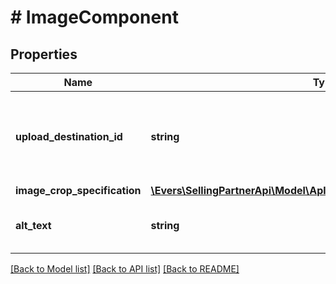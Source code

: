 # # ImageComponent

## Properties

Name | Type | Description | Notes
------------ | ------------- | ------------- | -------------
**upload_destination_id** | **string** | This identifier is provided by the Selling Partner API for Uploads. |
**image_crop_specification** | [**\Evers\SellingPartnerApi\Model\AplusContent\ImageCropSpecification**](ImageCropSpecification.md) |  |
**alt_text** | **string** | The alternative text for the image. |

[[Back to Model list]](../../README.md#models) [[Back to API list]](../../README.md#endpoints) [[Back to README]](../../README.md)
